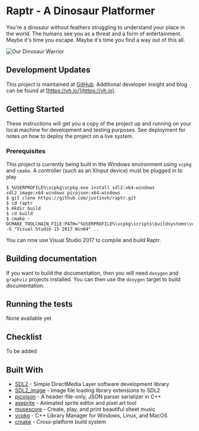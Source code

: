 # Raptr - A Dinosaur Platformer

You're a dinosaur without feathers struggling to understand your place in 
the world. The humans see you as a threat and a form of entertainment. Maybe 
it's time you escape. Maybe it's time you find a way out of this all.

![Our Dinosaur Warrior][raptr-idle]

## Development Updates

This project is maintained at [GitHub](https://github.com/justinvh/raptr). 
Additional developer insight and blog can be found at 
[https://vh.io/](https://vh.io).

## Getting Started

These instructions will get you a copy of the project up and running on your 
local machine for development and testing purposes. See deployment for notes 
on how to deploy the project on a live system.

### Prerequisites

This project is currently being built in the Windows environment using `vcpkg` 
and `cmake`. A controller (such as an XInput device) must be plugged 
in to play

```
$ %USERPROFILE%\vcpkg\vcpkg.exe install sdl2:x64-windows sdl2_image:x64-windows picojson:x64-windows
$ git clone https://github.com/justinvh/raptr.git
$ cd raptr
$ mkdir build
$ cd build
$ cmake -DCMAKE_TOOLCHAIN_FILE:PATH="%USERPROFILE%\vcpkg\scripts\buildsystems\vcpkg.cmake" -G "Visual Studio 15 2017 Win64" ..
```

You can now use Visual Studio 2017 to compile and build Raptr.

## Building documentation

If you want to build the documentation, then you will need `doxygen` and 
`graphviz` projects installed. You can then use the `doxygen` target to 
build documentation.

## Running the tests

None available yet

## Checklist

To be added

## Built With

* [SDL2](https://www.libsdl.org/index.php) - Simple DirectMedia Layer software development library
* [SDL2_image](https://www.libsdl.org/projects/SDL_image/) - Image file loading library extensions to SDL2
* [picojson](https://github.com/kazuho/picojson) - A header-file-only, JSON parser serializer in C++
* [aseprite](https://www.aseprite.org/) - Animated sprite editor and pixel art tool
* [musescore](https://musescore.com/) - Create, play, and print beautiful sheet music
* [vcpkg](https://github.com/Microsoft/vcpkg) - C++ Library Manager for Windows, Linux, and MacOS
* [cmake](https://cmake.org/) - Cross-platform build system

[raptr-idle]: https://i.imgur.com/sqVdbnN.gif

